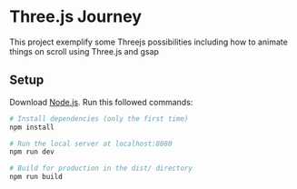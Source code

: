 # Three.js Journey

This project exemplify some Threejs possibilities including how to animate things on scroll using Three.js and gsap

## Setup

Download [Node.js](https://nodejs.org/en/download/).
Run this followed commands:

``` bash
# Install dependencies (only the first time)
npm install

# Run the local server at localhost:8080
npm run dev

# Build for production in the dist/ directory
npm run build
```
